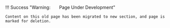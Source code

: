 !!! Success "Warning: &nbsp; &nbsp; &nbsp; Page Under Development"

    Content on this old page has been migrated to new section, and page is marked for deletion.
